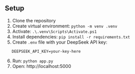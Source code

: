 ## Setup
1. Clone the repository
2. Create virtual environment: `python -m venv .venv`
3. Activate: `.\.venv\Scripts\Activate.ps1`
4. Install dependencies: `pip install -r requirements.txt`
5. Create `.env` file with your DeepSeek API key:
```
   DEEPSEEK_API_KEY=your-key-here
```
6. Run: `python app.py`
7. Open: http://localhost:5000
